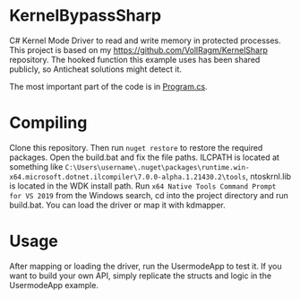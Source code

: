 # KernelBypassSharp
C# Kernel Mode Driver to read and write memory in protected processes.
This project is based on my https://github.com/VollRagm/KernelSharp repository.
The hooked function this example uses has been shared publicly, so Anticheat solutions might detect it.

The most important part of the code is in [Program.cs](https://github.com/VollRagm/KernelBypassSharp/blob/main/KernelBypassSharp/Program.cs).

# Compiling
Clone this repository. Then run `nuget restore` to restore the required packages. Open the build.bat and fix the file paths.
ILCPATH is located at something like `C:\Users\username\.nuget\packages\runtime.win-x64.microsoft.dotnet.ilcompiler\7.0.0-alpha.1.21430.2\tools`, ntoskrnl.lib is located in the WDK install path.
Run `x64 Native Tools Command Prompt for VS 2019` from the Windows search, cd into the project directory and run build.bat.
You can load the driver or map it with kdmapper.

# Usage
After mapping or loading the driver, run the UsermodeApp to test it.
If you want to build your own API, simply replicate the structs and logic in the UsermodeApp example.
